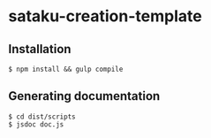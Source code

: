 # sataku-creation-template

## Installation

```console
$ npm install && gulp compile
```

## Generating documentation

```console
$ cd dist/scripts
$ jsdoc doc.js
```
